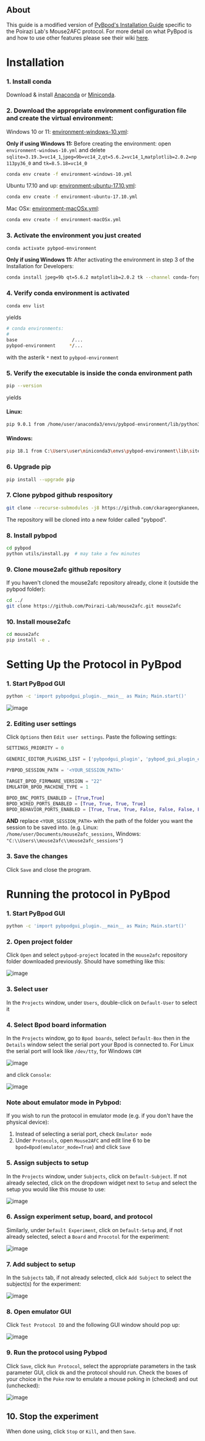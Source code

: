 ## About
This guide is a modified version of [PyBpod's Installation Guide](https://pybpod.readthedocs.io/en/v1.8.1/getting-started/install.html) specific to the Poirazi Lab's Mouse2AFC protocol. For more detail on what PyBpod is and how to use other features please see their wiki [here](https://pybpod.readthedocs.io/en/v1.8.1/index.html). 

# Installation

### 1. Install conda
Download & install [Anaconda](https://www.anaconda.com/download/) or [Miniconda](https://conda.io/miniconda.html).

### 2. Download the appropriate environment configuration file and create the virtual environment:
Windows 10 or 11: [environment-windows-10.yml](https://raw.githubusercontent.com/pybpod/pybpod/master/utils/environment-windows-10.yml):

**Only if using Windows 11:** Before creating the environment: open `environment-windows-10.yml` and delete `sqlite=3.19.3=vc14_1`,`jpeg=9b=vc14_2`,`qt=5.6.2=vc14_1`,`matplotlib=2.0.2=np113py36_0` and `tk=8.5.18=vc14_0`

```bash
conda env create -f environment-windows-10.yml
```

Ubuntu 17.10 and up: [environment-ubuntu-17.10.yml](https://raw.githubusercontent.com/pybpod/pybpod/master/utils/environment-ubuntu-17.10.yml):

```bash
conda env create -f environment-ubuntu-17.10.yml
```

Mac OSx: [environment-macOSx.yml](https://raw.githubusercontent.com/pybpod/pybpod/master/utils/environment-macOSx.yml):

```bash
conda env create -f environment-macOSx.yml
```

### 3. Activate the environment you just created
```bash
conda activate pybpod-environment
```

**Only if using Windows 11:** After activating the environment in step 3 of the Installation for Developers:

```bash
conda install jpeg=9b qt=5.6.2 matplotlib=2.0.2 tk --channel conda-forge --channel anaconda --channel defaults
```

### 4. Verify conda environment is activated
```bash
conda env list
```
yields
```bash
# conda environments:
#
base                    /...
pybpod-environment     */...
```
with the asterik `*` next to `pybpod-environment`

### 5. Verify the executable is inside the conda environment path
```bash
pip --version
```
yields
#### Linux: 
```bash
pip 9.0.1 from /home/user/anaconda3/envs/pybpod-environment/lib/python3.6/site-packages/pip (python 3.6)
```
#### Windows:
```bash
pip 18.1 from C:\Users\user\miniconda3\envs\pybpod-environment\lib\site-packages\pip (python 3.6)
```

### 6. Upgrade pip

```bash
pip install --upgrade pip
```

### 7. Clone pybpod github respository

```bash
git clone --recurse-submodules -j8 https://github.com/ckarageorgkaneen/pybpod pybpod
```
The repository will be cloned into a new folder called "pybpod".

### 8. Install pybpod

```bash
cd pybpod
python utils/install.py  # may take a few minutes
```
### 9. Clone mouse2afc github repository
If you haven't cloned the mouse2afc repository already, clone it (outside the pybpod folder):
```bash
cd ../
git clone https://github.com/Poirazi-Lab/mouse2afc.git mouse2afc
```

### 10. Install mouse2afc
```bash
cd mouse2afc
pip install -e .
``` 

# Setting Up the Protocol in PyBpod

### 1. Start PyBpod GUI

```bash
python -c 'import pybpodgui_plugin.__main__ as Main; Main.start()'
```

![image](https://github.com/HenryJFlynn/mouse2afc/assets/130571023/520fb3cd-6d37-4749-9103-3b93f2294cc7)

### 2. Editing user settings
Click `Options` then `Edit user settings`. Paste the following settings:

```python
SETTINGS_PRIORITY = 0

GENERIC_EDITOR_PLUGINS_LIST = ['pybpodgui_plugin', 'pybpod_gui_plugin_emulator']

PYBPOD_SESSION_PATH = '<YOUR_SESSION_PATH>'

TARGET_BPOD_FIRMWARE_VERSION = "22"
EMULATOR_BPOD_MACHINE_TYPE = 1

BPOD_BNC_PORTS_ENABLED = [True,True]
BPOD_WIRED_PORTS_ENABLED = [True, True, True, True]
BPOD_BEHAVIOR_PORTS_ENABLED = [True, True, True, False, False, False, False, False]
```

**AND** replace `<YOUR_SESSION_PATH>` with the path of the folder you want the session to be saved into. (e.g. Linux: `/home/user/Documents/mouse2afc_sessions`, Windows: `"C:\\Users\\mouse2afc\\mouse2afc_sessions"`)

### 3. Save the changes
Click `Save` and close the program.

# Running the protocol in PyBpod

### 1. Start PyBpod GUI

```bash
python -c 'import pybpodgui_plugin.__main__ as Main; Main.start()'
```

### 2. Open project folder 
Click `Open` and select `pybpod-project` located in the `mouse2afc` repository folder downloaded previously. Should have something like this:

![image](https://github.com/HenryJFlynn/mouse2afc/assets/130571023/51a90a6b-64f2-4e51-84c6-63fb1c500427)

### 3. Select user
In the `Projects` window, under `Users`, double-click on `Default-User` to select it

### 4. Select Bpod board information
In the `Projects` window, go to `Bpod boards`, select `Default-Box` then in the `Details` window select the serial port your Bpod is connected to. For Linux the serial port will look like `/dev/tty`, for Windows `COM`

![image](https://github.com/HenryJFlynn/mouse2afc/assets/130571023/c82364bc-c492-4ebf-941a-9869ed7d8467)


and click `Console`:

![image](https://github.com/HenryJFlynn/mouse2afc/assets/130571023/ae4e52e0-aabc-4dc2-acc8-baae1e36198e)

### Note about emulator mode in Pybpod:
If you wish to run the protocol in emulator mode (e.g. if you don't have the physical device):
1. Instead of selecting a serial port, check `Emulator mode`
2. Under `Protocols`, open `Mouse2AFC` and edit line 6 to be `bpod=Bpod(emulator_mode=True`) and click `Save`

### 5. Assign subjects to setup
In the `Projects` window, under `Subjects`, click on `Default-Subject`. If not already selected, click on the dropdown widget next to `Setup` and select the setup you would like this mouse to use:

![image](https://github.com/HenryJFlynn/mouse2afc/assets/130571023/70a85f8f-8348-418d-98b2-f607a3040c9a)

### 6. Assign experiment setup, board, and protocol
Similarly, under `Default Experiment`, click on `Default-Setup` and, if not already selected, select a `Board` and `Procotol` for the experiment:

![image](https://github.com/HenryJFlynn/mouse2afc/assets/130571023/7a90ca3f-5f96-44c5-a845-3f9e8907e121)

### 7. Add subject to setup
In the `Subjects` tab, if not already selected, click `Add Subject` to select the subject(s) for the experiment:

![image](https://github.com/HenryJFlynn/mouse2afc/assets/130571023/42400e4e-8340-413d-8e92-098f3c65d926)

### 8. Open emulator GUI
Click `Test Protocol IO` and the following GUI window should pop up:

![image](https://github.com/HenryJFlynn/mouse2afc/assets/130571023/4a78ee03-a3da-4ac0-9539-2801fa4a6b65)

### 9. Run the protocol using Pybpod
Click `Save`, click `Run Protocol`, select the appropriate parameters in the task parameter GUI, click `Ok` and the protocol should run. Check the boxes of your choice in the `Poke` row to emulate a mouse poking in (checked) and out (unchecked):

![image](https://github.com/HenryJFlynn/mouse2afc/assets/130571023/7e0afd02-d21d-4096-a843-90ff0fd3249b)

## 10. Stop the experiment
When done using, click `Stop` or `Kill`, and then `Save`.
